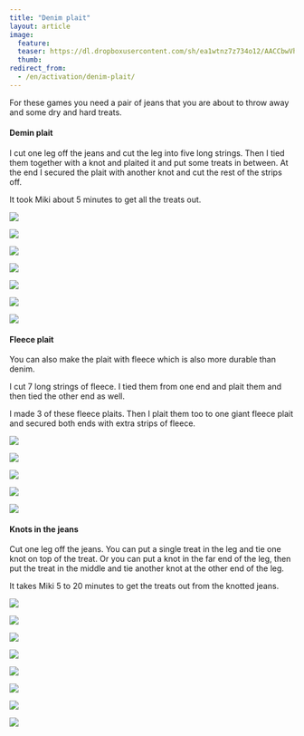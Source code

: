 ```yaml
---
title: "Denim plait"
layout: article
image:
  feature:
  teaser: https://dl.dropboxusercontent.com/sh/ea1wtnz7z734o12/AACCbwVhSL25ggboCWiz_6G0a/aktivointi/farkkuletti/DS02297-245px.jpg
  thumb:
redirect_from:
  - /en/activation/denim-plait/
---
```


For these games you need a pair of jeans that you are about to throw away and some dry and hard treats.

#### Demin plait

I cut one leg off the jeans and cut the leg into five long strings. Then I tied them together with a knot and plaited it and put some treats in between. At the end I secured the plait with another knot and cut the rest of the strips off.

It took Miki about 5 minutes to get all the treats out.

[![](https://dl.dropboxusercontent.com/sh/ea1wtnz7z734o12/AAAONMY3DZyJowAruumUYZC8a/aktivointi/farkkuletti/DS02273-800px.jpg)](https://dl.dropboxusercontent.com/sh/ea1wtnz7z734o12/AADaXbSIX_DUcrnrN_rvgK3ua/aktivointi/farkkuletti/DS02273.jpg)

[![](https://dl.dropboxusercontent.com/sh/ea1wtnz7z734o12/AABoB17YnS8gWTuB_ujfaQdwa/aktivointi/farkkuletti/DS02284-800px.jpg)](https://dl.dropboxusercontent.com/sh/ea1wtnz7z734o12/AAC3bMJE1aJQhBO978gTzodJa/aktivointi/farkkuletti/DS02284.jpg)

[![](https://dl.dropboxusercontent.com/sh/ea1wtnz7z734o12/AACPFuQmgmD6k9bhNfQaWp0sa/aktivointi/farkkuletti/DS02297-800px.jpg)](https://dl.dropboxusercontent.com/sh/ea1wtnz7z734o12/AAAaJPBcXVz7vtBj6pfudSPNa/aktivointi/farkkuletti/DS02297.jpg)

[![](https://dl.dropboxusercontent.com/sh/ea1wtnz7z734o12/AABynJdTy5WX3UdAYN7Qg3T4a/aktivointi/farkkuletti/DS02326-800px.jpg)](https://dl.dropboxusercontent.com/sh/ea1wtnz7z734o12/AADxODbb2CrmAxIALYtFb4Kea/aktivointi/farkkuletti/DS02326.jpg)

[![](https://dl.dropboxusercontent.com/sh/ea1wtnz7z734o12/AAB4unGgyObMQvwphTWWqjC_a/aktivointi/farkkuletti/DS02337-800px.jpg)](https://dl.dropboxusercontent.com/sh/ea1wtnz7z734o12/AAAUpktkzmEpt9L0ka-twwNia/aktivointi/farkkuletti/DS02337.jpg)

[![](https://dl.dropboxusercontent.com/sh/ea1wtnz7z734o12/AABU1HUVRhMDZJmVSUA1ziFVa/aktivointi/farkkuletti/DS02264-800px.jpg)](https://dl.dropboxusercontent.com/sh/ea1wtnz7z734o12/AAAPmKkHHk96BFG9lYSzqXmxa/aktivointi/farkkuletti/DS02264.jpg)

[![](https://dl.dropboxusercontent.com/sh/ea1wtnz7z734o12/AABvJrh_olMl2y1Q2-5FH6Cca/aktivointi/farkkuletti/DS02261-800px.jpg)](https://dl.dropboxusercontent.com/sh/ea1wtnz7z734o12/AABmiL1Clv7qko07pl48tg07a/aktivointi/farkkuletti/DS02261.jpg)

#### Fleece plait

You can also make the plait with fleece which is also more durable than denim.

I cut 7 long strings of fleece. I tied them from one end and plait them and then tied the other end as well.

I made 3 of these fleece plaits. Then I plait them too to one giant fleece plait and secured both ends with extra strips of fleece.

[![](https://dl.dropboxusercontent.com/sh/ea1wtnz7z734o12/AACo7U18d_x5-2qv2Y-V-BvVa/aktivointi/farkkuletti/DS18070-800px.jpg)](https://dl.dropboxusercontent.com/sh/ea1wtnz7z734o12/AADsAZheXat8jn2YfY2Z2Fdta/aktivointi/farkkuletti/DS18070.jpg)

[![](https://dl.dropboxusercontent.com/sh/ea1wtnz7z734o12/AABVuvPNtczAKwlav6W0bCC-a/aktivointi/farkkuletti/DS18079-800px.jpg)](https://dl.dropboxusercontent.com/sh/ea1wtnz7z734o12/AAAQMzG3YAFmD506JA7KFP8ta/aktivointi/farkkuletti/DS18079.jpg)

[![](https://dl.dropboxusercontent.com/sh/ea1wtnz7z734o12/AABxoFG4uqfieYoR03H9a8hIa/aktivointi/farkkuletti/DS18110-800px.jpg)](https://dl.dropboxusercontent.com/sh/ea1wtnz7z734o12/AAA6dThBwXIRXSF4GL5VjofPa/aktivointi/farkkuletti/DS18110.jpg)

[![](https://dl.dropboxusercontent.com/sh/ea1wtnz7z734o12/AAC0azRqdsxZ62uyvjcHEpzua/aktivointi/farkkuletti/DS18137-800px.jpg)](https://dl.dropboxusercontent.com/sh/ea1wtnz7z734o12/AAAFJ_82jmu8upjXzuMl60TSa/aktivointi/farkkuletti/DS18137.jpg)

[![](https://dl.dropboxusercontent.com/sh/ea1wtnz7z734o12/AABtogRFUQ3pBKKgIA7RiWc6a/aktivointi/farkkuletti/fleeceletti_kollaasi-800px.jpg)](https://dl.dropboxusercontent.com/sh/ea1wtnz7z734o12/AADYRhUiLlF2IqD-s1cLv5mPa/aktivointi/farkkuletti/fleeceletti_kollaasi.jpg)

#### Knots in the jeans

Cut one leg off the jeans. You can put a single treat in the leg and tie one knot on top of the treat. Or you can put a knot in the far end of the leg, then put the treat in the middle and tie another knot at the other end of the leg.

It takes Miki 5 to 20 minutes to get the treats out from the knotted jeans.

[![](https://dl.dropboxusercontent.com/sh/ea1wtnz7z734o12/AACYflP_VoQMMd_KNiiFNRZOa/aktivointi/farkkuletti/DS02434-800px.jpg)](https://dl.dropboxusercontent.com/sh/ea1wtnz7z734o12/AAAXF3IhO3hhcVygPim3FdSca/aktivointi/farkkuletti/DS02434.jpg)

[![](https://dl.dropboxusercontent.com/sh/ea1wtnz7z734o12/AAB9JHIGV_tjIHpoTg2DzRava/aktivointi/farkkuletti/DS02443-800px.jpg)](https://dl.dropboxusercontent.com/sh/ea1wtnz7z734o12/AACyiX2iuMLSzobRIQB8WDLWa/aktivointi/farkkuletti/DS02443.jpg)

[![](https://dl.dropboxusercontent.com/sh/ea1wtnz7z734o12/AAAQO6SFgpTKby_Iy971WO1aa/aktivointi/farkkuletti/DS02562-800px.jpg)](https://dl.dropboxusercontent.com/sh/ea1wtnz7z734o12/AACSYmwxW7GmiJ8DwuLQff1la/aktivointi/farkkuletti/DS02562.jpg)

[![](https://dl.dropboxusercontent.com/sh/ea1wtnz7z734o12/AACwUU6aBtHKBmkWAc5-wL18a/aktivointi/farkkuletti/DS02566-800px.jpg)](https://dl.dropboxusercontent.com/sh/ea1wtnz7z734o12/AACR4vvdO9SUXQK7ijB7PRFDa/aktivointi/farkkuletti/DS02566.jpg)

[![](https://dl.dropboxusercontent.com/sh/ea1wtnz7z734o12/AACI3I6LZQNSK1udrksN2Dqxa/aktivointi/farkkuletti/DS02579-800px.jpg)](https://dl.dropboxusercontent.com/sh/ea1wtnz7z734o12/AAADCX7X86RG5am5NbYGsCqya/aktivointi/farkkuletti/DS02579.jpg)

[![](https://dl.dropboxusercontent.com/sh/ea1wtnz7z734o12/AAChwfY69LJmkzgOZXZfhJwra/aktivointi/farkkuletti/DS02692-800px.jpg)](https://dl.dropboxusercontent.com/sh/ea1wtnz7z734o12/AAACZM6MIgzXfQpT1CYXBaTXa/aktivointi/farkkuletti/DS02692.jpg)

[![](https://dl.dropboxusercontent.com/sh/ea1wtnz7z734o12/AABim-M3H1A8V4ecO1hIBgr1a/aktivointi/farkkuletti/DS02706-800px.jpg)](https://dl.dropboxusercontent.com/sh/ea1wtnz7z734o12/AADr50lxdoYFfS8zq3WQMLWWa/aktivointi/farkkuletti/DS02706.jpg)

[![](https://dl.dropboxusercontent.com/sh/ea1wtnz7z734o12/AACMpI26MODbELeaXDsTv4-Ha/aktivointi/farkkuletti/DS02428-800px.jpg)](https://dl.dropboxusercontent.com/sh/ea1wtnz7z734o12/AABXA0-gxboAX1Sk5SbWNbIwa/aktivointi/farkkuletti/DS02428.jpg)
